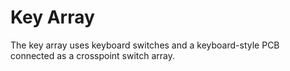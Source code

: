 # Key Array

The key array uses keyboard switches and a keyboard-style
PCB connected as a crosspoint switch array.
